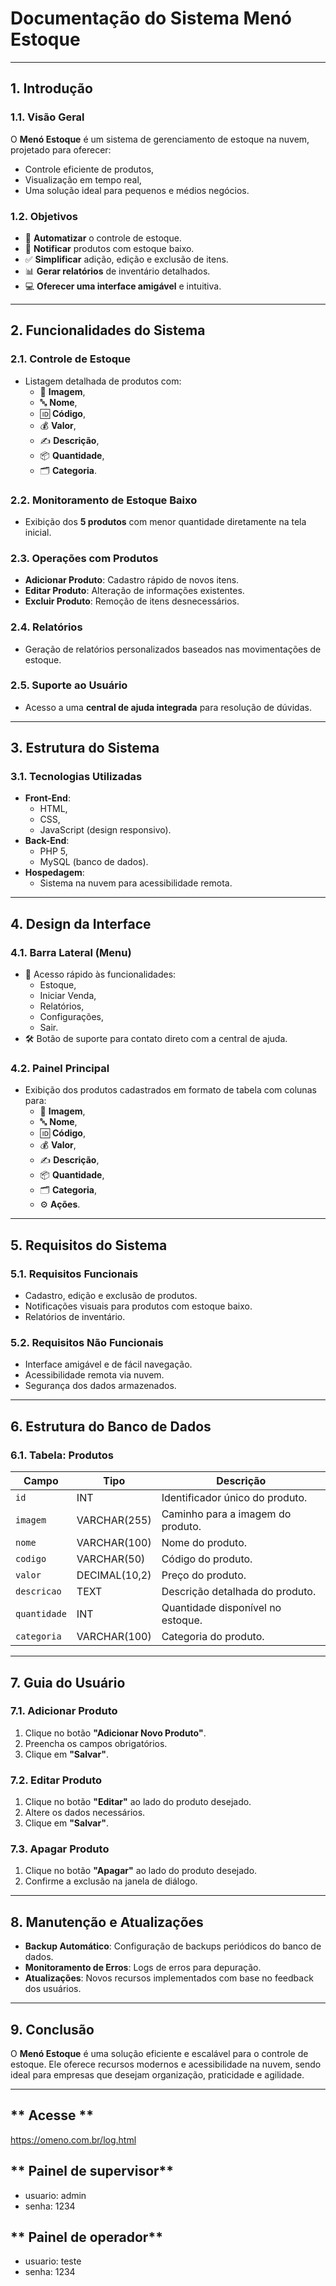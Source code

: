 # **Documentação do Sistema Menó Estoque**

---

## **1. Introdução**

### **1.1. Visão Geral**
O **Menó Estoque** é um sistema de gerenciamento de estoque na nuvem, projetado para oferecer:
- Controle eficiente de produtos,
- Visualização em tempo real,
- Uma solução ideal para pequenos e médios negócios.

### **1.2. Objetivos**
- 🚀 **Automatizar** o controle de estoque.
- 🔔 **Notificar** produtos com estoque baixo.
- ✅ **Simplificar** adição, edição e exclusão de itens.
- 📊 **Gerar relatórios** de inventário detalhados.
- 💻 **Oferecer uma interface amigável** e intuitiva.

---

## **2. Funcionalidades do Sistema**

### **2.1. Controle de Estoque**
- Listagem detalhada de produtos com:
  - 📸 **Imagem**,
  - 🔤 **Nome**,
  - 🆔 **Código**,
  - 💰 **Valor**,
  - ✍️ **Descrição**,
  - 📦 **Quantidade**,
  - 🗂️ **Categoria**.

### **2.2. Monitoramento de Estoque Baixo**
- Exibição dos **5 produtos** com menor quantidade diretamente na tela inicial.

### **2.3. Operações com Produtos**
- **Adicionar Produto**: Cadastro rápido de novos itens.
- **Editar Produto**: Alteração de informações existentes.
- **Excluir Produto**: Remoção de itens desnecessários.

### **2.4. Relatórios**
- Geração de relatórios personalizados baseados nas movimentações de estoque.

### **2.5. Suporte ao Usuário**
- Acesso a uma **central de ajuda integrada** para resolução de dúvidas.

---

## **3. Estrutura do Sistema**

### **3.1. Tecnologias Utilizadas**
- **Front-End**:
  - HTML,
  - CSS,
  - JavaScript (design responsivo).
- **Back-End**:
  - PHP 5,
  - MySQL (banco de dados).
- **Hospedagem**:
  - Sistema na nuvem para acessibilidade remota.

---

## **4. Design da Interface**

### **4.1. Barra Lateral (Menu)**
- 📂 Acesso rápido às funcionalidades:
  - Estoque,
  - Iniciar Venda,
  - Relatórios,
  - Configurações,
  - Sair.
- 🛠️ Botão de suporte para contato direto com a central de ajuda.

### **4.2. Painel Principal**
- Exibição dos produtos cadastrados em formato de tabela com colunas para:
  - 📸 **Imagem**,
  - 🔤 **Nome**,
  - 🆔 **Código**,
  - 💰 **Valor**,
  - ✍️ **Descrição**,
  - 📦 **Quantidade**,
  - 🗂️ **Categoria**,
  - ⚙️ **Ações**.

---

## **5. Requisitos do Sistema**

### **5.1. Requisitos Funcionais**
- Cadastro, edição e exclusão de produtos.
- Notificações visuais para produtos com estoque baixo.
- Relatórios de inventário.

### **5.2. Requisitos Não Funcionais**
- Interface amigável e de fácil navegação.
- Acessibilidade remota via nuvem.
- Segurança dos dados armazenados.

---

## **6. Estrutura do Banco de Dados**

### **6.1. Tabela: Produtos**

| **Campo**       | **Tipo**         | **Descrição**                           |
|------------------|------------------|-----------------------------------------|
| `id`            | INT              | Identificador único do produto.         |
| `imagem`        | VARCHAR(255)     | Caminho para a imagem do produto.       |
| `nome`          | VARCHAR(100)     | Nome do produto.                        |
| `codigo`        | VARCHAR(50)      | Código do produto.                      |
| `valor`         | DECIMAL(10,2)    | Preço do produto.                       |
| `descricao`     | TEXT             | Descrição detalhada do produto.         |
| `quantidade`    | INT              | Quantidade disponível no estoque.       |
| `categoria`     | VARCHAR(100)     | Categoria do produto.                   |

---

## **7. Guia do Usuário**

### **7.1. Adicionar Produto**
1. Clique no botão **"Adicionar Novo Produto"**.
2. Preencha os campos obrigatórios.
3. Clique em **"Salvar"**.

### **7.2. Editar Produto**
1. Clique no botão **"Editar"** ao lado do produto desejado.
2. Altere os dados necessários.
3. Clique em **"Salvar"**.

### **7.3. Apagar Produto**
1. Clique no botão **"Apagar"** ao lado do produto desejado.
2. Confirme a exclusão na janela de diálogo.

---

## **8. Manutenção e Atualizações**
- **Backup Automático**: Configuração de backups periódicos do banco de dados.
- **Monitoramento de Erros**: Logs de erros para depuração.
- **Atualizações**: Novos recursos implementados com base no feedback dos usuários.

---

## **9. Conclusão**
O **Menó Estoque** é uma solução eficiente e escalável para o controle de estoque. Ele oferece recursos modernos e acessibilidade na nuvem, sendo ideal para empresas que desejam organização, praticidade e agilidade.

---
## ** Acesse **
https://omeno.com.br/log.html

## ** Painel de supervisor** 
- usuario: admin
- senha: 1234
  
## ** Painel de operador** 
- usuario: teste
- senha: 1234
